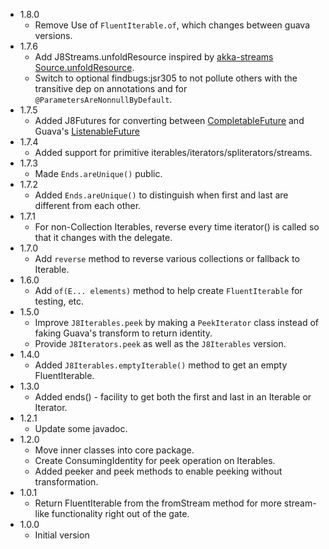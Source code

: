 * 1.8.0
   * Remove Use of `FluentIterable.of`, which changes between guava versions.
* 1.7.6
   * Add J8Streams.unfoldResource inspired by [akka-streams Source.unfoldResource](http://doc.akka.io/docs/akka/2.4/scala/stream/stages-overview.html#unfoldResource).
   * Switch to optional findbugs:jsr305 to not pollute others with the transitive dep on annotations and for `@ParametersAreNonnullByDefault`.
* 1.7.5
   * Added J8Futures for converting between [CompletableFuture](https://docs.oracle.com/javase/8/docs/api/java/util/concurrent/CompletableFuture.html) and Guava's [ListenableFuture](http://google.github.io/guava/releases/snapshot/api/docs/com/google/common/util/concurrent/ListenableFuture.html)
* 1.7.4
   * Added support for primitive iterables/iterators/spliterators/streams. 
* 1.7.3
   * Made `Ends.areUnique()` public.
* 1.7.2
   * Added `Ends.areUnique()` to distinguish when first and last are different from each other.
* 1.7.1
   * For non-Collection Iterables, reverse every time iterator() is called so that it changes with the delegate.
* 1.7.0
   * Add `reverse` method to reverse various collections or fallback to Iterable.
* 1.6.0
   * Add `of(E... elements)` method to help create `FluentIterable` for testing, etc.
* 1.5.0
   * Improve `J8Iterables.peek` by making a `PeekIterator` class instead of faking Guava's transform to return identity.
   * Provide `J8Iterators.peek` as well as the `J8Iterables` version.
* 1.4.0
   * Added `J8Iterables.emptyIterable()` method to get an empty FluentIterable.
* 1.3.0
   * Added ends() - facility to get both the first and last in an Iterable or Iterator.
* 1.2.1
   * Update some javadoc.
* 1.2.0
   * Move inner classes into core package.
   * Create ConsumingIdentity for peek operation on Iterables.
   * Added peeker and peek methods to enable peeking without transformation.
* 1.0.1
   * Return FluentIterable from the fromStream method for more stream-like functionality right out of the gate.
* 1.0.0
   * Initial version